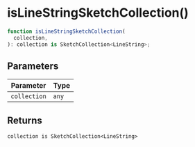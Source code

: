 # isLineStringSketchCollection()

```ts
function isLineStringSketchCollection(
  collection,
): collection is SketchCollection<LineString>;
```

## Parameters

| Parameter    | Type  |
| ------------ | ----- |
| `collection` | `any` |

## Returns

`collection is SketchCollection<LineString>`
